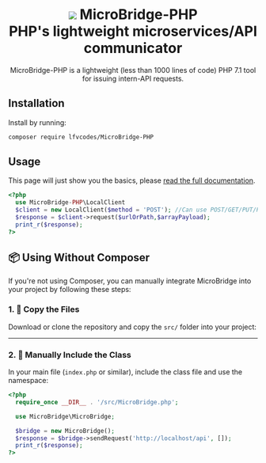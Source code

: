 <h1 align="center">
  <a href="https://skillicons.dev"><img src="https://skillicons.dev/icons?i=php&perline=15" /></a>
  MicroBridge-PHP <br> PHP's lightweight microservices/API communicator
</h1>

<div align="center">
  MicroBridge-PHP is a lightweight (less than 1000 lines of code) PHP 7.1 tool for issuing intern-API requests.
</div>

## Installation

Install by running:

```bash
composer require lfvcodes/MicroBridge-PHP
```

## Usage

This page will just show you the basics, please [read the full documentation](doc/).

```php
<?php
  use MicroBridge-PHP\LocalClient
  $client = new LocalClient($method = 'POST'); //Can use POST/GET/PUT/PATCH/DELETE
  $response = $client->request($urlOrPath,$arrayPayload);
  print_r($response);
?>
```

## 📦 Using Without Composer

If you're not using Composer, you can manually integrate MicroBridge into your project by following these steps:

### 1. 📁 Copy the Files

Download or clone the repository and copy the `src/` folder into your project:

---

### 2. 📄 Manually Include the Class

In your main file (`index.php` or similar), include the class file and use the namespace:

```php
<?php
  require_once __DIR__ . '/src/MicroBridge.php';

  use MicroBridge\MicroBridge;

  $bridge = new MicroBridge();
  $response = $bridge->sendRequest('http://localhost/api', []);
  print_r($response);
?>

```
